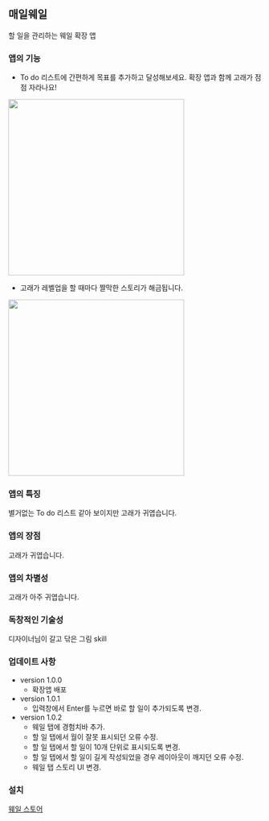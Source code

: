 ## 매일웨일
할 일을 관리하는 웨일 확장 앱



### 앱의 기능
- To do 리스트에 간편하게 목표를 추가하고 달성해보세요. 확장 앱과 함께 고래가 점점 자라나요!


<img src="https://github.com/zion830/everyday-whale/blob/master/asset/capture.png?raw=true" width="350"/>


- 고래가 레벨업을 할 때마다 짤막한 스토리가 해금됩니다.


<img src="https://github.com/zion830/everyday-whale/blob/master/asset/capture2.png?raw=true" width="350"/>


### 앱의 특징
별거없는 To do 리스트 같아 보이지만 고래가 귀엽습니다.
### 앱의 장점
고래가 귀엽습니다.
### 앱의 차별성
고래가 아주 귀엽습니다.
### 독창적인 기술성
디자이너님이 갈고 닦은 그림 skill
### 업데이트 사항
- version 1.0.0
    - 확장앱 배포
- version 1.0.1
    - 입력창에서 Enter를 누르면 바로 할 일이 추가되도록 변경.
- version 1.0.2
    - 웨일 탭에 경험치바 추가.
    - 할 일 탭에서 월이 잘못 표시되던 오류 수정.
    - 할 일 탭에서 할 일이 10개 단위로 표시되도록 변경.
    - 할 일 탭에서 할 일이 길게 작성되었을 경우 레이아웃이 깨지던 오류 수정.
    - 웨일 탭 스토리 UI 변경.

### 설치
[웨일 스토어](https://store.whale.naver.com/detail/ndgnjaejoolgddacffkjiljhjlnladjl)
